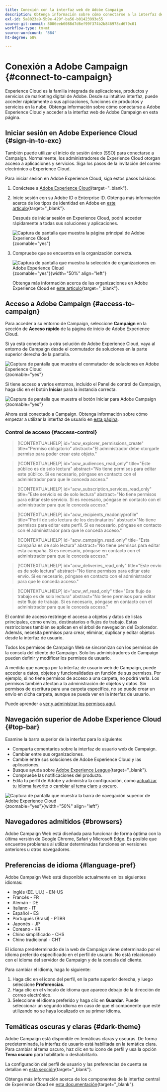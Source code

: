 ```yaml
---
title: Conexión con la interfaz web de Adobe Campaign
description: Obtenga información sobre cómo conectarse a la interfaz de usuario de Adobe Campaign Web
exl-id: 5a8023a9-5b9e-429f-ba56-b01423993e55
source-git-commit: 8006eeb6088d7d6ef99f374b2b846978cd679c01
workflow-type: tm+mt
source-wordcount: '884'
ht-degree: 68%

---
```


# Conexión a Adobe Campaign {#connect-to-campaign}

Experience Cloud es la familia integrada de aplicaciones, productos y servicios de marketing digital de Adobe. Desde su intuitiva interfaz, puede acceder rápidamente a sus aplicaciones, funciones de productos y servicios en la nube. Obtenga información sobre cómo conectarse a Adobe Experience Cloud y acceder a la interfaz web de Adobe Campaign en esta página.

## Iniciar sesión en Adobe Experience Cloud {#sign-in-to-exc}

También puede utilizar el inicio de sesión único (SSO) para conectarse a Campaign. Normalmente, los administradores de Experience Cloud otorgan acceso a aplicaciones y servicios. Siga los pasos de la invitación del correo electrónico a Experience Cloud.

Para iniciar sesión en Adobe Experience Cloud, siga estos pasos básicos:

1. Conéctese a [Adobe Experience Cloud](https://experience.adobe.com/){target="_blank"}.

1. Inicie sesión con su Adobe ID o Enterprise ID. Obtenga más información acerca de los tipos de identidad en Adobe en [este artículo](https://helpx.adobe.com/es/enterprise/using/identity.html){target="_blank"}.

   Después de iniciar sesión en Experience Cloud, podrá acceder rápidamente a todas sus soluciones y aplicaciones.

   ![Captura de pantalla que muestra la página principal de Adobe Experience Cloud](assets/exc-home.png){zoomable="yes"}

1. Compruebe que se encuentra en la organización correcta.

   ![Captura de pantalla que muestra la selección de organizaciones en Adobe Experience Cloud](assets/exc-orgs.png){zoomable="yes"}{width="50%" align="left"}

   Obtenga más información acerca de las organizaciones en Adobe Experience Cloud en [este artículo](https://experienceleague.adobe.com/docs/core-services/interface/administration/organizations.html?lang=es){target="_blank"}.

## Acceso a Adobe Campaign {#access-to-campaign}

Para acceder a su entorno de Campaign, seleccione **Campaign** en la sección de **Acceso rápido** de la página de inicio de Adobe Experience Cloud.

Si ya está conectado a otra solución de Adobe Experience Cloud, vaya al entorno de Campaign desde el conmutador de soluciones en la parte superior derecha de la pantalla.

![Captura de pantalla que muestra el conmutador de soluciones en Adobe Experience Cloud](assets/solution-switcher.png){zoomable="yes"}

Si tiene acceso a varios entornos, incluido el Panel de control de Campaign, haga clic en el botón **Iniciar** para la instancia correcta.

![Captura de pantalla que muestra el botón Iniciar para Adobe Campaign](assets/launch-campaign.png){zoomable="yes"}

Ahora está conectado a Campaign. Obtenga información sobre cómo empezar a utilizar la interfaz de usuario en [esta página](user-interface.md).

### Control de acceso {#access-control}

>[!CONTEXTUALHELP]
>id="acw_explorer_permissions_create"
>title="Permiso obligatorio"
>abstract="El administrador debe otorgarle permiso para poder crear este objeto."

>[!CONTEXTUALHELP]
>id="acw_audiences_read_only"
>title="Este público es de solo lectura"
>abstract="No tiene permisos para editar este público. Si es necesario, póngase en contacto con el administrador para que le conceda acceso."

>[!CONTEXTUALHELP]
>id="acw_subscription_services_read_only"
>title="Este servicio es de solo lectura"
>abstract="No tiene permisos para editar este servicio. Si es necesario, póngase en contacto con el administrador para que le conceda acceso."

>[!CONTEXTUALHELP]
>id="acw_recipients_readonlyprofile"
>title="Perfil de solo lectura de los destinatarios"
>abstract="No tiene permisos para editar este perfil. Si es necesario, póngase en contacto con el administrador para que le conceda acceso."

>[!CONTEXTUALHELP]
>id="acw_campaign_read_only"
>title="Esta campaña es de solo lectura"
>abstract="No tiene permisos para editar esta campaña. Si es necesario, póngase en contacto con el administrador para que le conceda acceso."

>[!CONTEXTUALHELP]
>id="acw_deliveries_read_only"
>title="Este envío es de solo lectura"
>abstract="No tiene permisos para editar este envío. Si es necesario, póngase en contacto con el administrador para que le conceda acceso."

>[!CONTEXTUALHELP]
>id="acw_wf_read_only"
>title="Este flujo de trabajo es de solo lectura"
>abstract="No tiene permisos para editar este flujo de trabajo. Si es necesario, póngase en contacto con el administrador para que le conceda acceso."

El control de acceso restringe el acceso a objetos y datos de listas principales, como envíos, destinatarios o flujos de trabajo. Estas restricciones también se aplican en el árbol de navegación del Explorador. Además, necesita permisos para crear, eliminar, duplicar y editar objetos desde la interfaz de usuario.

Todos los permisos de Campaign Web se sincronizan con los permisos de la consola del cliente de Campaign. Solo los administradores de Campaign pueden definir y modificar los permisos de usuario.

A medida que navega por la interfaz de usuario web de Campaign, puede acceder a datos, objetos y funcionalidades en función de sus permisos. Por ejemplo, si no tiene permisos de acceso a una carpeta, no podrá verla. Los permisos también afectan a la administración de objetos y datos. Sin permisos de escritura para una carpeta específica, no se puede crear un envío en dicha carpeta, aunque se pueda ver en la interfaz de usuario.

Puede aprender a [ver y administrar los permisos aquí](permissions.md).

## Navegación superior de Adobe Experience Cloud {#top-bar}

Examine la barra superior de la interfaz para lo siguiente:

* Comparta comentarios sobre la interfaz de usuario web de Campaign.
* Cambiar entre sus organizaciones.
* Cambie entre sus soluciones de Adobe Experience Cloud y las aplicaciones.
* Busque ayuda sobre [Adobe Experience League](https://experienceleague.adobe.com/docs/?lang=es){target="_blank"}.
* Compruebe las notificaciones del producto.
* Edita tu perfil de Adobe y administra la configuración, como [actualizar tu idioma favorito](#language-pref) o [cambiar al tema claro u oscuro](#dark-theme).

![Captura de pantalla que muestra la barra de navegación superior de Adobe Experience Cloud](assets/do-not-localize/unified-shell.png){zoomable="yes"}{width="50%" align="left"}

## Navegadores admitidos {#browsers}

Adobe Campaign Web está diseñada para funcionar de forma óptima con la última versión de Google Chrome, Safari y Microsoft Edge. Es posible que encuentre problemas al utilizar determinadas funciones en versiones anteriores u otros navegadores.

## Preferencias de idioma {#language-pref}

Adobe Campaign Web está disponible actualmente en los siguientes idiomas:

* Inglés (EE. UU.) - EN-US
* Francés - FR
* Alemán - DE
* Italiano - IT
* Español - ES
* Portugués (Brasil) - PTBR
* Japonés - JP
* Coreano - KR
* Chino simplificado - CHS
* Chino tradicional - CHT

El idioma predeterminado de la web de Campaign viene determinado por el idioma preferido especificado en el perfil de usuario. No está relacionado con el idioma del servidor de Campaign y de la consola del cliente.

Para cambiar el idioma, haga lo siguiente:

1. Haga clic en el icono del perfil, en la parte superior derecha, y luego seleccione **Preferencias**.
1. Haga clic en el vínculo de idioma que aparece debajo de la dirección de correo electrónico.
1. Seleccione el idioma preferido y haga clic en **Guardar**. Puede seleccionar un segundo idioma en caso de que el componente que esté utilizando no se haya localizado en su primer idioma.


## Temáticas oscuras y claras {#dark-theme}

Adobe Campaign está disponible en temáticas claras y oscuras. De forma predeterminada, la interfaz de usuario está habilitada en la temática clara. Para cambiar al tema oscuro, haz clic en tu icono de perfil y usa la opción **Tema oscuro** para habilitarlo o deshabilitarlo.

La configuración del perfil de usuario y las preferencias de cuenta se detallan en [esta sección](https://experienceleague.adobe.com/docs/core-services/interface/experience-cloud.html?lang=es#preferences){target="_blank"}.

Obtenga más información acerca de los componentes de la interfaz central de Experience Cloud en [esta documentación](https://experienceleague.adobe.com/docs/core-services/interface/experience-cloud.html?lang=es){target="_blank"}.